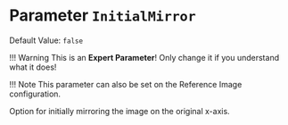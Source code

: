 # Parameter `InitialMirror`
Default Value: `false`

!!! Warning
    This is an **Expert Parameter**! Only change it if you understand what it does!
    
!!! Note
    This parameter can also be set on the Reference Image configuration.

Option for initially mirroring the image on the original x-axis.
